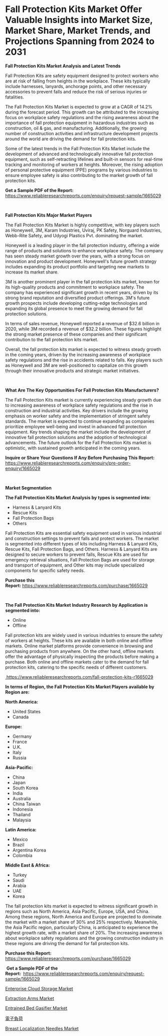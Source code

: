 <p><h1>Fall Protection Kits Market Offer Valuable Insights into Market Size, Market Share, Market Trends, and Projections Spanning from 2024 to 2031</h1></p><p><strong>Fall Protection Kits Market Analysis and Latest Trends</strong></p>
<p><p>Fall Protection Kits are safety equipment designed to protect workers who are at risk of falling from heights in the workplace. These kits typically include harnesses, lanyards, anchorage points, and other necessary accessories to prevent falls and reduce the risk of serious injuries or fatalities.</p><p>The Fall Protection Kits Market is expected to grow at a CAGR of 14.2% during the forecast period. This growth can be attributed to the increasing focus on workplace safety regulations and the rising awareness about the importance of fall protection equipment in hazardous industries such as construction, oil & gas, and manufacturing. Additionally, the growing number of construction activities and infrastructure development projects around the world are driving the demand for fall protection kits.</p><p>Some of the latest trends in the Fall Protection Kits Market include the development of advanced and technologically innovative fall protection equipment, such as self-retracting lifelines and built-in sensors for real-time tracking and monitoring of workers at heights. Moreover, the rising adoption of personal protective equipment (PPE) programs by various industries to ensure employee safety is also contributing to the market growth of fall protection kits.</p></p>
<p><strong>Get a Sample PDF of the Report:&nbsp;</strong> <a href="https://www.reliableresearchreports.com/enquiry/request-sample/1665029">https://www.reliableresearchreports.com/enquiry/request-sample/1665029</a></p>
<p>&nbsp;</p>
<p><strong>Fall Protection Kits Major Market Players</strong></p>
<p><p>The Fall Protection Kits Market is highly competitive, with key players such as Honeywell, 3M, Karam Industries, Uviraj, PK Safety, Norguard Industries, Webb-Rite Safety, and Udyogi Plastics Pvt. dominating the market.</p><p>Honeywell is a leading player in the fall protection industry, offering a wide range of products and solutions to enhance workplace safety. The company has seen steady market growth over the years, with a strong focus on innovation and product development. Honeywell's future growth strategy includes expanding its product portfolio and targeting new markets to increase its market share.</p><p>3M is another prominent player in the fall protection kits market, known for its high-quality products and commitment to workplace safety. The company has experienced significant growth in recent years, driven by its strong brand reputation and diversified product offerings. 3M's future growth prospects include developing cutting-edge technologies and expanding its global presence to meet the growing demand for fall protection solutions.</p><p>In terms of sales revenue, Honeywell reported a revenue of $32.6 billion in 2020, while 3M recorded a revenue of $32.2 billion. These figures highlight the strong market presence of these companies and their significant contribution to the fall protection kits market.</p><p>Overall, the fall protection kits market is expected to witness steady growth in the coming years, driven by the increasing awareness of workplace safety regulations and the rise in accidents related to falls. Key players such as Honeywell and 3M are well-positioned to capitalize on this growth through their innovative products and strategic market initiatives.</p></p>
<p>&nbsp;</p>
<p><strong>What Are The Key Opportunities For Fall Protection Kits Manufacturers?</strong></p>
<p><p>The Fall Protection Kits market is currently experiencing steady growth due to increasing awareness of workplace safety regulations and the rise in construction and industrial activities. Key drivers include the growing emphasis on worker safety and the implementation of stringent safety standards. The market is expected to continue expanding as companies prioritize employee well-being and invest in advanced fall protection equipment. Key trends shaping the market include the development of innovative fall protection solutions and the adoption of technological advancements. The future outlook for the Fall Protection Kits market is optimistic, with sustained growth anticipated in the coming years.</p></p>
<p><strong>Inquire or Share Your Questions If Any Before Purchasing This Report:</strong> <a href="https://www.reliableresearchreports.com/enquiry/pre-order-enquiry/1665029">https://www.reliableresearchreports.com/enquiry/pre-order-enquiry/1665029</a></p>
<p>&nbsp;</p>
<p><strong>Market Segmentation</strong></p>
<p><strong>The Fall Protection Kits Market Analysis by types is segmented into:</strong></p>
<p><ul><li>Harness & Lanyard Kits</li><li>Rescue Kits</li><li>Fall Protection Bags</li><li>Others</li></ul></p>
<p><p>Fall Protection Kits are essential safety equipment used in various industrial and construction settings to prevent falls and protect workers. The market is segmented into different types of kits including Harness & Lanyard Kits, Rescue Kits, Fall Protection Bags, and Others. Harness & Lanyard Kits are designed to secure workers to prevent falls, Rescue Kits are used for emergency retrieval situations, Fall Protection Bags are used for storage and transport of equipment, and Other kits may include specialized components for specific safety needs.</p></p>
<p><strong>Purchase this Report:&nbsp;</strong><a href="https://www.reliableresearchreports.com/purchase/1665029">https://www.reliableresearchreports.com/purchase/1665029</a></p>
<p>&nbsp;</p>
<p><strong>The Fall Protection Kits Market Industry Research by Application is segmented into:</strong></p>
<p><ul><li>Online</li><li>Offline</li></ul></p>
<p><p>Fall protection kits are widely used in various industries to ensure the safety of workers at heights. These kits are available in both online and offline markets. Online market platforms provide convenience in browsing and purchasing products from anywhere. On the other hand, offline markets offer the advantage of physically inspecting the products before making a purchase. Both online and offline markets cater to the demand for fall protection kits, catering to the specific needs of different customers.</p></p>
<p><a href="https://www.reliableresearchreports.com/fall-protection-kits-r1665029">&nbsp;https://www.reliableresearchreports.com/fall-protection-kits-r1665029</a></p>
<p><strong>In terms of Region, the Fall Protection Kits Market Players available by Region are:</strong></p>
<p>
    <p> <strong> North America: </strong>
        <ul>
            <li>United States</li>
            <li>Canada</li>
        </ul>
        </p> 
    <p> <strong> Europe: </strong>
        <ul>
            <li>Germany</li>
            <li>France</li>
            <li>U.K.</li>
            <li>Italy</li>
            <li>Russia</li>
        </ul>
        </p> 
    <p> <strong> Asia-Pacific: </strong>
        <ul>
            <li>China</li>
            <li>Japan</li>
            <li>South Korea</li>
            <li>India</li>
            <li>Australia</li>
            <li>China Taiwan</li>
            <li>Indonesia</li>
            <li>Thailand</li>
            <li>Malaysia</li>
        </ul>
        </p> 
    <p> <strong> Latin America: </strong>
        <ul>
            <li>Mexico</li>
            <li>Brazil</li>
            <li>Argentina Korea</li>
            <li>Colombia</li>
        </ul>
        </p> 
    <p> <strong> Middle East & Africa: </strong>
        <ul>
            <li>Turkey</li>
            <li>Saudi</li>
            <li>Arabia</li>
            <li>UAE</li>
            <li>Korea</li>
        </ul>
    </p>
    </p>
<p><p>The fall protection kits market is expected to witness significant growth in regions such as North America, Asia Pacific, Europe, USA, and China. Among these regions, North America and Europe are projected to dominate the market with a market share of 30% and 25% respectively. Meanwhile, the Asia Pacific region, particularly China, is anticipated to experience the highest growth rate, with a market share of 20%. The increasing awareness about workplace safety regulations and the growing construction industry in these regions are driving the demand for fall protection kits.</p></p>
<p><strong>Purchase this Report: </strong><a href="https://www.reliableresearchreports.com/purchase/1665029">https://www.reliableresearchreports.com/purchase/1665029</a></p>
<p>&nbsp;<strong>Get a Sample PDF of the Report:&nbsp;&nbsp;</strong><a href="https://www.reliableresearchreports.com/enquiry/request-sample/1665029">https://www.reliableresearchreports.com/enquiry/request-sample/1665029</a></p>
<p><strong></strong></p>
<p><p><a href="https://www.linkedin.com/pulse/enterprise-cloud-storage-market-insight-trends-growth-forecasted-irbse">Enterprise Cloud Storage Market</a></p><p><a href="https://github.com/Sarissaschmalingtr6fz2739/Market-Research-Report-List-2/blob/main/extraction-arms-market.md">Extraction Arms Market</a></p><p><a href="https://github.com/jodemen/Market-Research-Report-List-2/blob/main/entrained-bed-gasifier-market.md">Entrained Bed Gasifier Market</a></p><p><a href="https://medium.com/@colbu56546/%E9%9B%BB%E5%AD%90%E8%B2%A0%E8%8D%B7%E5%B8%82%E5%A0%B4%E8%AA%BF%E6%9F%BB%E3%83%AC%E3%83%9D%E3%83%BC%E3%83%88-%E3%81%9D%E3%81%AE%E6%AD%B4%E5%8F%B2%E3%81%8A%E3%82%88%E3%81%B3%E4%BA%88%E6%B8%AC2024%E5%B9%B4%E3%81%8B%E3%82%892031%E5%B9%B4-51dca489c71e">電子負荷</a></p><p><a href="https://www.linkedin.com/pulse/breast-localization-needles-market-size-cagr-trends-2024-2030-uxk3e">Breast Localization Needles Market</a></p></p>